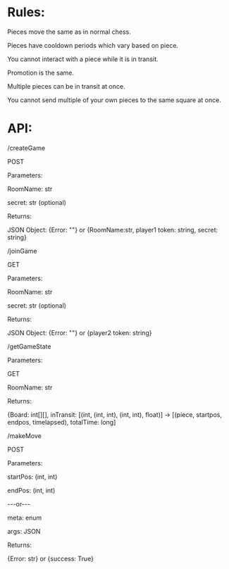 # Rules:

Pieces move the same as in normal chess.

Pieces have cooldown periods which vary based on piece.

You cannot interact with a piece while it is in transit.

Promotion is the same.

Multiple pieces can be in transit at once.

You cannot send multiple of your own pieces to the same square at once.


# API:

/createGame

POST 

Parameters:

RoomName: str

secret: str (optional)

Returns:

JSON Object: {Error: ""} or {RoomName:str, player1 token: string, secret: string}

/joinGame

GET

Parameters:

RoomName: str

secret: str (optional)

Returns:

JSON Object: {Error: ""} or {player2 token: string}

/getGameState

Parameters:

GET

RoomName: str

Returns:

{Board: int[][], inTransit: [(int, (int, int), (int, int), float)] -> [(piece, startpos, endpos, timelapsed), totalTime: long] 

/makeMove

POST

Parameters:

startPos: (int, int)

endPos: (int, int)

---or---

meta: enum

args: JSON

Returns:

{Error: str} or {success: True}


